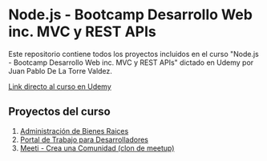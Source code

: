 # **Node.js - Bootcamp Desarrollo Web inc. MVC y REST APIs**

Este repositorio contiene todos los proyectos incluidos en el curso "Node.js - Bootcamp Desarrollo Web inc. MVC y REST APIs" dictado en Udemy por Juan Pablo De La Torre Valdez.

<a href="https://www.udemy.com/course/nodejs-bootcamp-desarrollo-web-mvc-y-rest-apis/">Link directo al curso en Udemy</a>

## **Proyectos del curso**
<ol>
    <li><a href="#">Administración de Bienes Raices</a></li>
    <li><a href="#">Portal de Trabajo para Desarrolladores</a></li>
    <li><a href="#">Meeti - Crea una Comunidad (clon de meetup)</a></li>
</ol>